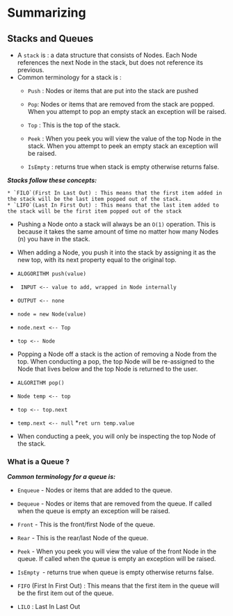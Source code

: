 # Summarizing
## Stacks and Queues
* A `stack` is :  a data structure that consists of Nodes. Each Node references the next Node in the stack, but does not reference its previous.
* Common terminology for a stack is : 
  * `Push` : Nodes or items that are put into the stack are pushed

  * `Pop`: Nodes or items that are removed from the stack are popped. When you attempt to pop an empty stack an exception will be raised.

  * `Top` :  This is the top of the stack.

  * `Peek` : When you peek you will view the value of the top Node in the stack. When you attempt to peek an empty stack an exception will be raised.

  * `IsEmpty` : returns true when stack is empty otherwise returns false.
  
 
 ***Stacks follow these concepts:***
  
    * `FILO`(First In Last Out) : This means that the first item added in the stack will be the last item popped out of the stack.
    * `LIFO`(Last In First Out) : This means that the last item added to the stack will be the first item popped out of the stack
    
* Pushing a Node onto a stack will always be an `O(1)` operation. This is because it takes the same amount of time no matter how many
   Nodes (n) you have in the stack.
* When adding a Node, you push it into the stack by assigning it as the new top, with its next property equal to the original top.

* `ALOGORITHM push(value)`
* ` INPUT <-- value to add, wrapped in Node internally`
* `OUTPUT <-- none`
* `node = new Node(value)`
* `node.next <-- Top`
* `top <-- Node`
* Popping a Node off a stack is the action of removing a Node from the top. When conducting a pop, the top Node will be re-assigned to the Node that 
lives below and the top Node is returned to the user.
* `ALGORITHM pop()`

* `Node temp <-- top`
* `top <-- top.next`
* `temp.next <-- null`
*`ret urn temp.value`
* When conducting a peek, you will only be inspecting the top Node of the stack.
### What is a Queue ?
***Common terminology for a queue is:***
  * `Enqueue` - Nodes or items that are added to the queue.

  * `Dequeue` - Nodes or items that are removed from the queue. If called when the queue is empty an exception will be raised.

  * `Front` - This is the front/first Node of the queue.

  * `Rear` - This is the rear/last Node of the queue.

  * `Peek` - When you peek you will view the value of the front Node in the queue. If called when the queue is empty an exception will be raised.

  * `IsEmpty `- returns true when queue is empty otherwise returns false.

* `FIFO` (First In First Out) : This means that the first item in the queue will be the first item out of the queue.
* `LILO` : Last In Last Out